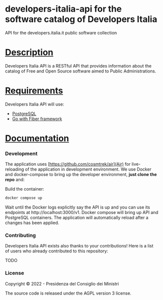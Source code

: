 # developers-italia-api for the software catalog of Developers Italia
API for the developers.italia.it public software collection

# [Description](#description)

Developers Italia API is a RESTful API that provides information about the catalog of Free and Open Source software aimed to Public Administrations.

# [Requirements](#requirements)
Developers Italia API will use:
- [PostgreSQL](https://https://www.postgresql.org/)
- [Go with Fiber framework](https://gofiber.io)


# [Documentation](#documentation)

### Development
The application uses [https://github.com/cosmtrek/air](Air) for live-reloading of the application in development environment.
We use Docker and docker-compose to bring up the developer environment, **just clone the repo** and:

Build the container:
```bash
docker compose up
```

Wait until the Docker logs explicitly say the API is up and you can use its endpoints at http://localhost:3000/v1.
Docker compose will bring up API and PostgreSQL containers.
The application will automatically reload after a changes has been applied.

### Contributing

Developers Italia API exists also thanks to your contributions! Here is a list of users who already contributed to this repository:

TODO

### License

Copyright © 2022 - Presidenza del Consiglio dei Ministri

The source code is released under the AGPL version 3 license.

